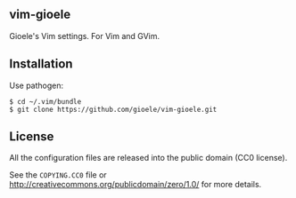 vim-gioele
----------

Gioele's Vim settings. For Vim and GVim.


Installation
------------

Use pathogen:

    $ cd ~/.vim/bundle
    $ git clone https://github.com/gioele/vim-gioele.git


License
-------

All the configuration files are released into the public domain (CC0 license).

See the `COPYING.CC0` file or <http://creativecommons.org/publicdomain/zero/1.0/>
for more details.
